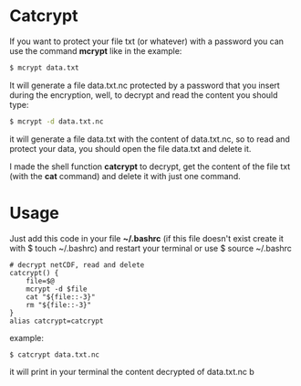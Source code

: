 # Catcrypt
If you want to protect your file txt (or whatever) with a password you can use the command **mcrypt** like in the example:
```bash
$ mcrypt data.txt
```

It will generate a file data.txt.nc protected by a password that you insert during the encryption, well, to decrypt and read the content you should type:

```bash
$ mcrypt -d data.txt.nc
```

it will generate a file data.txt with the content of data.txt.nc, so to read and protect your data, you should open the file data.txt and delete it.

I made the shell function **catcrypt** to decrypt, get the content of the file txt (with the **cat** command) and delete it with just one command.

# Usage

Just add this code in your file **~/.bashrc** (if this file doesn't exist create it with $ touch ~/.bashrc) and restart your terminal or use $ source ~/.bashrc

```
# decrypt netCDF, read and delete
catcrypt() {
	file=$@
	mcrypt -d $file
	cat "${file::-3}"
	rm "${file::-3}"
}
alias catcrypt=catcrypt
```

example:

```
$ catcrypt data.txt.nc
```

it will print in your terminal the content decrypted of data.txt.nc
b
